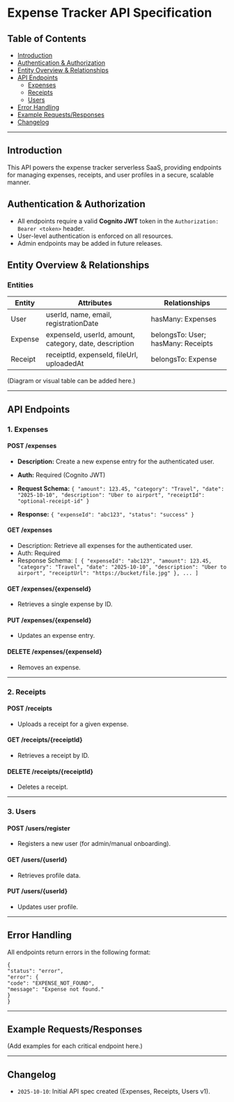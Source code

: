 # Expense Tracker API Specification

## Table of Contents
- [Introduction](#introduction)
- [Authentication & Authorization](#authentication--authorization)
- [Entity Overview & Relationships](#entity-overview--relationships)
- [API Endpoints](#api-endpoints)
  - [Expenses](#1-expenses)
  - [Receipts](#2-receipts)
  - [Users](#3-users)
- [Error Handling](#error-handling)
- [Example Requests/Responses](#example-requestsresponses)
- [Changelog](#changelog)

---

## Introduction
This API powers the expense tracker serverless SaaS, providing endpoints for managing expenses, receipts, and user profiles in a secure, scalable manner.

## Authentication & Authorization
- All endpoints require a valid **Cognito JWT** token in the `Authorization: Bearer <token>` header.
- User-level authentication is enforced on all resources.
- Admin endpoints may be added in future releases.

## Entity Overview & Relationships

### Entities

| Entity   | Attributes                                             | Relationships                       |
|----------|-------------------------------------------------------|-------------------------------------|
| User     | userId, name, email, registrationDate                  | hasMany: Expenses                   |
| Expense  | expenseId, userId, amount, category, date, description | belongsTo: User; hasMany: Receipts  |
| Receipt  | receiptId, expenseId, fileUrl, uploadedAt              | belongsTo: Expense                  |

(Diagram or visual table can be added here.)

---

## API Endpoints

### 1. Expenses

#### POST /expenses
- **Description:** Create a new expense entry for the authenticated user.
- **Auth:** Required (Cognito JWT)
- **Request Schema:**
`{
  "amount": 123.45,
  "category": "Travel",
  "date": "2025-10-10",
  "description": "Uber to airport",
  "receiptId": "optional-receipt-id"
}`

- **Response:**
`
{
  "expenseId": "abc123",
  "status": "success"
}
`

#### GET /expenses
- Description: Retrieve all expenses for the authenticated user.
- Auth: Required
- Response Schema:
 `[
  {
    "expenseId": "abc123",
    "amount": 123.45,
    "category": "Travel",
    "date": "2025-10-10",
    "description": "Uber to airport",
    "receiptUrl": "https://bucket/file.jpg"
  },
  ...
]`


#### GET /expenses/{expenseId}
- Retrieves a single expense by ID.

#### PUT /expenses/{expenseId}
- Updates an expense entry.

#### DELETE /expenses/{expenseId}
- Removes an expense.

---

### 2. Receipts

#### POST /receipts
- Uploads a receipt for a given expense.

#### GET /receipts/{receiptId}
- Retrieves a receipt by ID.

#### DELETE /receipts/{receiptId}
- Deletes a receipt.

---

### 3. Users

#### POST /users/register
- Registers a new user (for admin/manual onboarding).

#### GET /users/{userId}
- Retrieves profile data.

#### PUT /users/{userId}
- Updates user profile.

---

## Error Handling
All endpoints return errors in the following format:
```
{
"status": "error",
"error": {
"code": "EXPENSE_NOT_FOUND",
"message": "Expense not found."
}
}
```

---

## Example Requests/Responses
(Add examples for each critical endpoint here.)

---

## Changelog
- `2025-10-10`: Initial API spec created (Expenses, Receipts, Users v1).

